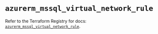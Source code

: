 # `azurerm_mssql_virtual_network_rule`

Refer to the Terraform Registry for docs: [`azurerm_mssql_virtual_network_rule`](https://registry.terraform.io/providers/hashicorp/azurerm/3.104.2/docs/resources/mssql_virtual_network_rule).
